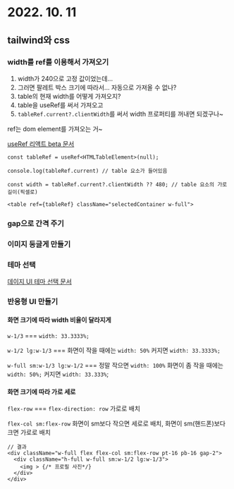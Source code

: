 # 2022. 10. 11

## tailwind와 css

### width를 ref를 이용해서 가져오기

1. width가 240으로 고정 값이었는데...
2. 그러면 팔레트 박스 크기에 따라서... 자동으로 가져올 수 없나?
3. table의 현재 width를 어떻게 가져오지?
4. table을 useRef를 써서 가져오고
5. `tableRef.current?.clientWidth`를 써서 width 프로퍼티를 꺼내면 되겠구나~

ref는 dom element를 가져오는 거~

[useRef 리액트 beta 문서](https://beta.reactjs.org/learn/manipulating-the-dom-with-refs)

```tsx
const tableRef = useRef<HTMLTableElement>(null);

console.log(tableRef.current) // table 요소가 들어있음

const width = tableRef.current?.clientWidth ?? 480; // table 요소의 가로 길이(픽셀로)

<table ref={tableRef} className="selectedContainer w-full">
```

### gap으로 간격 주기

### 이미지 둥글게 만들기

### 테마 선택

[데이지 UI 테마 선택 문서](https://daisyui.com/docs/themes/)

### 반응형 UI 만들기

#### 화면 크기에 따라 width 비율이 달라지게

`w-1/3` === `width: 33.3333%;`

`w-1/2 lg:w-1/3` === 화면이 작을 때에는 `width: 50%` 커지면 `width: 33.3333%;`

`w-full sm:w-1/3 lg:w-1/2` === 정말 작으면 `width: 100%` 화면이 좀 작을 때에는 `width: 50%;` 커지면 `width: 33.333%`;

#### 화면 크기에 따라 가로 세로

`flex-row` === `flex-direction: row` 가로로 배치

`flex-col sm:flex-row` 화면이 sm보다 작으면 세로로 배치, 화면이 sm(핸드폰)보다 크면 가로로 배치

```tsx
// 결과
<div className="w-full flex flex-col sm:flex-row pt-16 pb-16 gap-2">
  <div className="h-full w-full sm:w-1/2 lg:w-1/3">
    <img > {/* 프로필 사진*/}
  </div>
</div>
```
